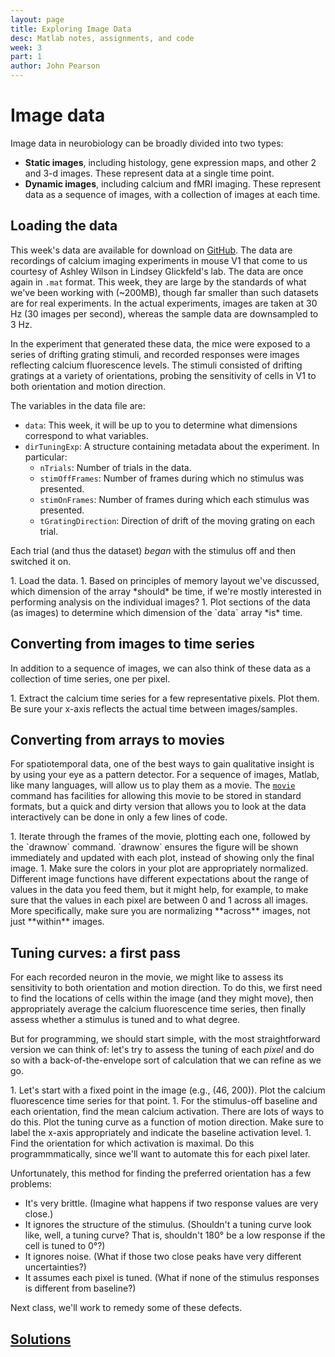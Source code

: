 ```yaml
---
layout: page
title: Exploring Image Data
desc: Matlab notes, assignments, and code
week: 3
part: 1
author: John Pearson
---
```

# Image data
Image data in neurobiology can be broadly divided into two types:

- **Static images**, including histology, gene expression maps, and other 2 and 3-d images. These represent data at a single time point.
- **Dynamic images**, including calcium and fMRI imaging. These represent data as a sequence of images, with a collection of images at each time.

## Loading the data
This week's data are available for download on [GitHub](https://github.com/jmxpearson/matlab-neurobio/blob/master/data/week3/DirectionTuning_V1_dec.mat). The data are recordings of calcium imaging experiments in mouse V1 that come to us courtesy of Ashley Wilson in Lindsey Glickfeld's lab. The data are once again in `.mat` format. This week, they are large by the standards of what we've been working with (~200MB), though far smaller than such datasets are for real experiments. In the actual experiments, images are taken at 30 Hz (30 images per second), whereas the sample data are downsampled to 3 Hz.

In the experiment that generated these data, the mice were exposed to a series of drifting grating stimuli, and recorded responses were images reflecting calcium fluorescence levels. The stimuli consisted of drifting gratings at a variety of orientations, probing the sensitivity of cells in V1 to both orientation and motion direction.

The variables in the data file are:

- `data`: This week, it will be up to you to determine what dimensions correspond to what variables.
- `dirTuningExp`: A structure containing metadata about the experiment. In particular:
    - `nTrials`: Number of trials in the data.
    - `stimOffFrames`: Number of frames during which no stimulus was presented.
    - `stimOnFrames`: Number of frames during which each stimulus was presented.
    - `tGratingDirection`: Direction of drift of the moving grating on each trial.

Each trial (and thus the dataset) *began* with the stimulus off and then switched it on.

<div class="question" markdown="1">
1. Load the data.
1. Based on principles of memory layout we've discussed, which dimension of the array *should* be time, if we're mostly interested in performing analysis on the individual images?
1. Plot sections of the data (as images) to determine which dimension of the `data` array *is* time.
</div>

## Converting from images to time series
In addition to a sequence of images, we can also think of these data as a collection of time series, one per pixel.

<div class="question" markdown="1">
1. Extract the calcium time series for a few representative pixels. Plot them. Be sure your x-axis reflects the actual time between images/samples.
</div>

## Converting from arrays to movies
For spatiotemporal data, one of the best ways to gain qualitative insight is by using your eye as a pattern detector. For a sequence of images, Matlab, like many languages, will allow us to play them as a movie. The [`movie`](https://www.mathworks.com/help/matlab/ref/movie.html) command has facilities for allowing this movie to be stored in standard formats, but a quick and dirty version that allows you to look at the data interactively can be done in only a few lines of code.

<div class="question" markdown="1">
1. Iterate through the frames of the movie, plotting each one, followed by the `drawnow` command. `drawnow` ensures the figure will be shown immediately and updated with each plot, instead of showing only the final image.
1. Make sure the colors in your plot are appropriately normalized. Different image functions have different expectations about the range of values in the data you feed them, but it might help, for example, to make sure that the values in each pixel are between 0 and 1 across all images. More specifically, make sure you are normalizing **across** images, not just **within** images.
</div>

## Tuning curves: a first pass
For each recorded neuron in the movie, we might like to assess its sensitivity to both orientation and motion direction. To do this, we first need to find the locations of cells within the image (and they might move), then appropriately average the calcium fluorescence time series, then finally assess whether a stimulus is tuned and to what degree.

But for programming, we should start simple, with the most straightforward version we can think of: let's try to assess the tuning of each *pixel* and do so with a back-of-the-envelope sort of calculation that we can refine as we go.

<div class="question" markdown="1">
1. Let's start with a fixed point in the image (e.g., (46, 200)). Plot the calcium fluorescence time series for that point.
1. For the stimulus-off baseline and each orientation, find the mean calcium activation. There are lots of ways to do this. Plot the tuning curve as a function of motion direction. Make sure to label the x-axis appropriately and indicate the baseline activation level.
1. Find the orientation for which activation is maximal. Do this programmmatically, since we'll want to automate this for each pixel later.
</div>

Unfortunately, this method for finding the preferred orientation has a few problems:

- It's very brittle. (Imagine what happens if two response values are very close.)
- It ignores the structure of the stimulus. (Shouldn't a tuning curve look like, well, a tuning curve? That is, shouldn't 180&deg; be a low response if the cell is tuned to 0&deg;?)
- It ignores noise. (What if those two close peaks have very different uncertainties?)
- It assumes each pixel is tuned. (What if none of the stimulus responses is different from baseline?)

Next class, we'll work to remedy some of these defects.

## [Solutions](https://github.com/jmxpearson/matlab-neurobio/blob/master/week3/)
